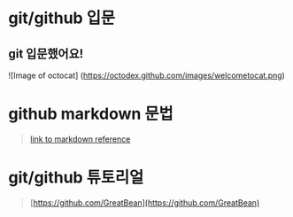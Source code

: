 # git/github 입문
## git 입문했어요!
![Image of octocat]
(https://octodex.github.com/images/welcometocat.png)



# github markdown 문법
>[link to markdown reference](https://guides.github.com/features/mastering-markdown/)



 
# git/github 튜토리얼
>[https://github.com/GreatBean](https://github.com/GreatBean)
